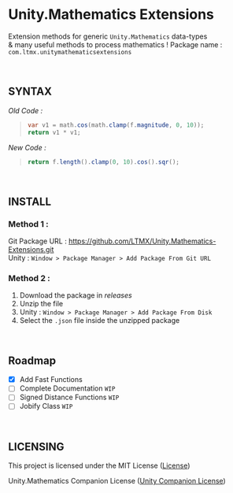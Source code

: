 # Unity.Mathematics Extensions
Extension methods for generic `Unity.Mathematics` data-types <br>
& many useful methods to process mathematics !
Package name : `com.ltmx.unitymathematicsextensions`

<br>

## SYNTAX
*Old Code :*
> ```C#
> var v1 = math.cos(math.clamp(f.magnitude, 0, 10));
> return v1 * v1;
> ```
*New Code :*
> ```C#
> return f.length().clamp(0, 10).cos().sqr();
> ```

<br>

## INSTALL
### Method 1 : <br>
Git Package URL : https://github.com/LTMX/Unity.Mathematics-Extensions.git
<br>
Unity : `Window > Package Manager > Add Package From Git URL`
<br>
### Method 2 : <br>
1. Download the package in *releases*
2. Unzip the file
3. Unity : `Window > Package Manager > Add Package From Disk`
4. Select the `.json` file inside the unzipped package

<br>

## Roadmap
- [x] Add Fast Functions
- [ ] Complete Documentation `WIP`
- [ ] Signed Distance Functions `WIP`
- [ ] Jobify Class `WIP`

<br>

## LICENSING
<p>This project is licensed under the MIT License (<a href="https://github.com/LTMX/Unity.Mathematics-Extensions/blob/master/LICENSE">License</a>)</p>
<p>Unity.Mathematics Companion License (<a href="https://github.com/Unity-Technologies/Unity.Mathematics/blob/master/LICENSE.md">Unity Companion License</a>)</p>
